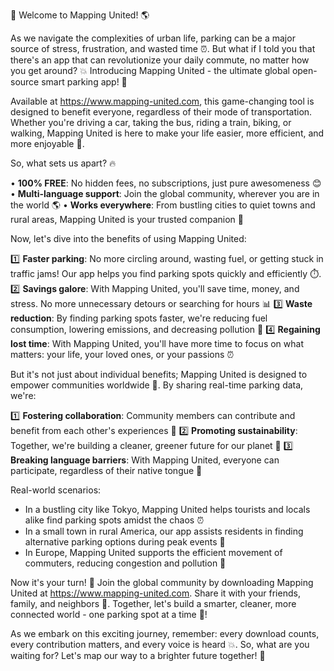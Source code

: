 🚀 Welcome to Mapping United! 🌎

As we navigate the complexities of urban life, parking can be a major source of stress, frustration, and wasted time ⏰. But what if I told you that there's an app that can revolutionize your daily commute, no matter how you get around? 💥 Introducing Mapping United - the ultimate global open-source smart parking app! 🚗

Available at https://www.mapping-united.com, this game-changing tool is designed to benefit everyone, regardless of their mode of transportation. Whether you're driving a car, taking the bus, riding a train, biking, or walking, Mapping United is here to make your life easier, more efficient, and more enjoyable 🌈.

So, what sets us apart? 🔥

• **100% FREE**: No hidden fees, no subscriptions, just pure awesomeness 😊
• **Multi-language support**: Join the global community, wherever you are in the world 🌎
• **Works everywhere**: From bustling cities to quiet towns and rural areas, Mapping United is your trusted companion 🚀

Now, let's dive into the benefits of using Mapping United:

1️⃣ **Faster parking**: No more circling around, wasting fuel, or getting stuck in traffic jams! Our app helps you find parking spots quickly and efficiently ⏱️.
2️⃣ **Savings galore**: With Mapping United, you'll save time, money, and stress. No more unnecessary detours or searching for hours 📊
3️⃣ **Waste reduction**: By finding parking spots faster, we're reducing fuel consumption, lowering emissions, and decreasing pollution 🌿
4️⃣ **Regaining lost time**: With Mapping United, you'll have more time to focus on what matters: your life, your loved ones, or your passions ⏰

But it's not just about individual benefits; Mapping United is designed to empower communities worldwide 💪. By sharing real-time parking data, we're:

1️⃣ **Fostering collaboration**: Community members can contribute and benefit from each other's experiences 🤝
2️⃣ **Promoting sustainability**: Together, we're building a cleaner, greener future for our planet 🌟
3️⃣ **Breaking language barriers**: With Mapping United, everyone can participate, regardless of their native tongue 💬

Real-world scenarios:

* In a bustling city like Tokyo, Mapping United helps tourists and locals alike find parking spots amidst the chaos ⏰
* In a small town in rural America, our app assists residents in finding alternative parking options during peak events 🎉
* In Europe, Mapping United supports the efficient movement of commuters, reducing congestion and pollution 💨

Now it's your turn! 🎉 Join the global community by downloading Mapping United at https://www.mapping-united.com. Share it with your friends, family, and neighbors 📱. Together, let's build a smarter, cleaner, more connected world - one parking spot at a time 🚀!

As we embark on this exciting journey, remember: every download counts, every contribution matters, and every voice is heard 💥. So, what are you waiting for? Let's map our way to a brighter future together! 🌟